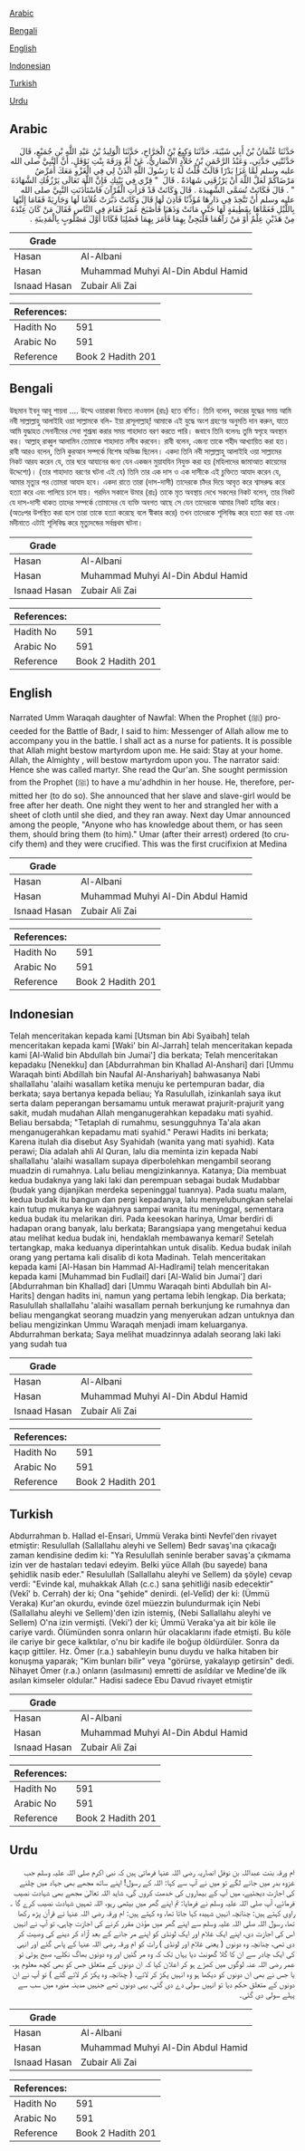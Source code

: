 [Arabic](#arabic)

[Bengali](#bengali)

[English](#english)

[Indonesian](#indonesian)

[Turkish](#turkish)

[Urdu](#urdu)

## Arabic


<div dir="rtl" lang="ar" style={{fontSize:'larger',backgroundColor:'#f8f9fa',padding:20}}>
حَدَّثَنَا عُثْمَانُ بْنُ أَبِي شَيْبَةَ، حَدَّثَنَا وَكِيعُ بْنُ الْجَرَّاحِ، حَدَّثَنَا الْوَلِيدُ بْنُ عَبْدِ اللَّهِ بْنِ جُمَيْعٍ، قَالَ حَدَّثَتْنِي جَدَّتِي، وَعَبْدُ الرَّحْمَنِ بْنُ خَلاَّدٍ الأَنْصَارِيُّ، عَنْ أُمِّ وَرَقَةَ بِنْتِ نَوْفَلٍ، أَنَّ النَّبِيَّ صلى الله عليه وسلم لَمَّا غَزَا بَدْرًا قَالَتْ قُلْتُ لَهُ يَا رَسُولَ اللَّهِ ائْذَنْ لِي فِي الْغَزْوِ مَعَكَ أُمَرِّضُ مَرْضَاكُمْ لَعَلَّ اللَّهَ أَنْ يَرْزُقَنِي شَهَادَةً ‏.‏ قَالَ ‏ "‏ قِرِّي فِي بَيْتِكِ فَإِنَّ اللَّهَ تَعَالَى يَرْزُقُكِ الشَّهَادَةَ ‏"‏ ‏.‏ قَالَ فَكَانَتْ تُسَمَّى الشَّهِيدَةَ ‏.‏ قَالَ وَكَانَتْ قَدْ قَرَأَتِ الْقُرْآنَ فَاسْتَأْذَنَتِ النَّبِيَّ صلى الله عليه وسلم أَنْ تَتَّخِذَ فِي دَارِهَا مُؤَذِّنًا فَأَذِنَ لَهَا قَالَ وَكَانَتْ دَبَّرَتْ غُلاَمًا لَهَا وَجَارِيَةً فَقَامَا إِلَيْهَا بِاللَّيْلِ فَغَمَّاهَا بِقَطِيفَةٍ لَهَا حَتَّى مَاتَتْ وَذَهَبَا فَأَصْبَحَ عُمَرُ فَقَامَ فِي النَّاسِ فَقَالَ مَنْ كَانَ عِنْدَهُ مِنْ هَذَيْنِ عِلْمٌ أَوْ مَنْ رَآهُمَا فَلْيَجِئْ بِهِمَا فَأَمَرَ بِهِمَا فَصُلِبَا فَكَانَا أَوَّلَ مَصْلُوبٍ بِالْمَدِينَةِ ‏.‏
</div>
<div style={{backgroundColor:'#f8f9fa',padding:20, marginBottom: 10}}><table> <thead> <tr> <th>Grade</th> <th></th> </tr> </thead> <tbody> <tr><td>Hasan</td><td>Al-Albani</td></tr><tr><td>Hasan</td><td>Muhammad Muhyi Al-Din Abdul Hamid</td></tr><tr><td>Isnaad Hasan</td><td>Zubair Ali Zai</td></tr></tbody></table><table> <thead> <tr> <th>References:</th> <th></th> </tr> </thead> <tbody><tr><td>Hadith No</td><td>591</td></tr><tr><td>Arabic No</td><td>591</td></tr><tr><td>Reference</td><td>Book 2 Hadith 201</td></tr></tbody></table></div>

## Bengali


<div dir="ltr" lang="bn" style={{fontSize:'larger',backgroundColor:'#f8f9fa',padding:20}}>
উছমান ইবনু আবূ শায়বা .... উম্মে ওয়ারাকা বিনতে নাওফাল (রাঃ) হতে বর্ণিত। তিনি বলেন, বদরের যুদ্ধের সময় আমি নবী সাল্লাল্লাহু আলাইহি ওয়া সাল্লামকে বলি- ইয়া রাসূলাল্লাহ্! আমাকে এই যুদ্ধে অংশ গ্রহণের অনুমতি দান করুন, যাতে আমি যুদ্ধাহত সেনানীদের সেবা শুশ্রূষা করার সময় শাহাদাত বরণ করতে পারি। জবাবে তিনি বলেনঃ তুমি স্বগৃহে অবস্থান কর। আল্লাহ্ রাব্বুল আলামিন তোমাকে শাহাদাত নসীব করবেন। রাবী বলেন, এজন্য তাকে শহীদ আখ্যায়িত করা হত। রাবী আরও বলেন, তিনি কুরআন সম্পর্কে বিশেষ অভিজ্ঞ ছিলেন। একদা তিনি নবী সাল্লাল্লাহু আলাইহি ওয়া সাল্লামের নিকট আরয করেন যে, তার ঘরে আযানের জন্য যেন একজন মুয়াযযিন নিযুক্ত করা হয় (মহিলাদের জামাআত কায়েমের উদ্দেশ্যে)। (তার শাহাদাত বরণের ঘটনা এই যে) তিনি তার এক দাস ও এক দাসীকে এই চুক্তিতে আযাদ করেন যে, আমার মৃত্যুর পর তোমরা আযাদ হবে। একদা রাতে তারা (দাস-দাসী) তাদেরকে চাঁদর দিয়ে আবৃত করে শ্বাসরুদ্ধ করে হত্যা করে এবং পালিয়ে চলে যায়। পরদিন সকালে উমার (রাঃ) তাকে মৃত অবস্থায় দেখে সকলের নিকট বলেন, তার নিকট যে দাস-দাসী থাকত তাদের সম্পর্কে তোমাদের যে ব্যক্তি অবগত আছে সে যেন তাদেরকে আমার নিকট হাযির করে। (অতঃপর উপস্থিত করা হলে তারা তাকে হত্যা করেছে বলে স্বীকার করে) তখন তাদেরকে শূলিবিদ্ধ করে হত্যা করা হয় এবং মদীনাতে এটাই শূলিবিদ্ধ করে মৃত্যুদন্ডের সর্বপ্রথম ঘটনা।
</div>
<div style={{backgroundColor:'#f8f9fa',padding:20, marginBottom: 10}}><table> <thead> <tr> <th>Grade</th> <th></th> </tr> </thead> <tbody> <tr><td>Hasan</td><td>Al-Albani</td></tr><tr><td>Hasan</td><td>Muhammad Muhyi Al-Din Abdul Hamid</td></tr><tr><td>Isnaad Hasan</td><td>Zubair Ali Zai</td></tr></tbody></table><table> <thead> <tr> <th>References:</th> <th></th> </tr> </thead> <tbody><tr><td>Hadith No</td><td>591</td></tr><tr><td>Arabic No</td><td>591</td></tr><tr><td>Reference</td><td>Book 2 Hadith 201</td></tr></tbody></table></div>

## English


<div dir="ltr" lang="en" style={{fontSize:'larger',backgroundColor:'#f8f9fa',padding:20}}>
Narrated Umm Waraqah daughter of Nawfal: When the Prophet (ﷺ) proceeded for the Battle of Badr, I said to him: Messenger of Allah allow me to accompany you in the battle. I shall act as a nurse for patients. It is possible that Allah might bestow martyrdom upon me. He said: Stay at your home. Allah, the Almighty , will bestow martyrdom upon you. The narrator said: Hence she was called martyr. She read the Qur'an. She sought permission from the Prophet (ﷺ) to have a mu'adhdhin in her house. He, therefore, permitted her (to do so). She announced that her slave and slave-girl would be free after her death. One night they went to her and strangled her with a sheet of cloth until she died, and they ran away. Next day Umar announced among the people, "Anyone who has knowledge about them, or has seen them, should bring them (to him)." Umar (after their arrest) ordered (to crucify them) and they were crucified. This was the first crucifixion at Medina
</div>
<div style={{backgroundColor:'#f8f9fa',padding:20, marginBottom: 10}}><table> <thead> <tr> <th>Grade</th> <th></th> </tr> </thead> <tbody> <tr><td>Hasan</td><td>Al-Albani</td></tr><tr><td>Hasan</td><td>Muhammad Muhyi Al-Din Abdul Hamid</td></tr><tr><td>Isnaad Hasan</td><td>Zubair Ali Zai</td></tr></tbody></table><table> <thead> <tr> <th>References:</th> <th></th> </tr> </thead> <tbody><tr><td>Hadith No</td><td>591</td></tr><tr><td>Arabic No</td><td>591</td></tr><tr><td>Reference</td><td>Book 2 Hadith 201</td></tr></tbody></table></div>

## Indonesian


<div dir="ltr" lang="id" style={{fontSize:'larger',backgroundColor:'#f8f9fa',padding:20}}>
Telah menceritakan kepada kami [Utsman bin Abi Syaibah] telah menceritakan kepada kami [Waki' bin Al-Jarrah] telah menceritakan kepada kami [Al-Walid bin Abdullah bin Jumai'] dia berkata; Telah menceritakan kepadaku [Nenekku] dan [Abdurrahman bin Khallad Al-Anshari] dari [Ummu Waraqah binti Abdillah bin Naufal Al-Anshariyah] bahwasanya Nabi shallallahu 'alaihi wasallam ketika menuju ke pertempuran badar, dia berkata; saya bertanya kepada beliau; Ya Rasulullah, izinkanlah saya ikut serta dalam peperangan bersamamu untuk merawat prajurit-prajurit yang sakit, mudah mudahan Allah menganugerahkan kepadaku mati syahid. Beliau bersabda; "Tetaplah di rumahmu, sesungguhnya Ta'ala akan menganugerahkan kepadamu mati syahid." Perawi Hadits ini berkata; Karena itulah dia disebut Asy Syahidah (wanita yang mati syahid). Kata perawi; Dia adalah ahli Al Quran, lalu dia meminta izin kepada Nabi shallallahu 'alaihi wasallam supaya diperbolehkan mengambil seorang muadzin di rumahnya. Lalu beliau mengizinkannya. Katanya; Dia membuat kedua budaknya yang laki laki dan perempuan sebagai budak Mudabbar (budak yang dijanjikan merdeka sepeninggal tuannya). Pada suatu malam, kedua budak itu bangun dan pergi kepadanya, Ialu menyelubungkan sehelai kain tutup mukanya ke wajahnya sampai wanita itu meninggal, sementara kedua budak itu melarikan diri. Pada keesokan harinya, Umar berdiri di hadapan orang banyak, lalu berkata; Barangsiapa yang mengetahui kedua atau melihat kedua budak ini, hendaklah membawanya kemari! Setelah tertangkap, maka keduanya diperintahkan untuk disalib. Kedua budak inilah orang yang pertama kali disalib di kota Madinah. Telah menceritakan kepada kami [Al-Hasan bin Hammad Al-Hadlrami] telah menceritakan kepada kami [Muhammad bin Fudlail] dari [Al-Walid bin Jumai'] dari [Abdurrahman bin Khallad] dari [Ummu Waraqah binti Abdullah bin Al-Harits] dengan hadits ini, namun yang pertama lebih lengkap. Dia berkata; Rasulullah shallallahu 'alaihi wasallam pernah berkunjung ke rumahnya dan beliau mengangkat seorang muadzin yang menyerukan adzan untuknya dan beliau mengizinkan Ummu Waraqah menjadi imam keluarganya. Abdurrahman berkata; Saya melihat muadzinnya adalah seorang laki laki yang sudah tua
</div>
<div style={{backgroundColor:'#f8f9fa',padding:20, marginBottom: 10}}><table> <thead> <tr> <th>Grade</th> <th></th> </tr> </thead> <tbody> <tr><td>Hasan</td><td>Al-Albani</td></tr><tr><td>Hasan</td><td>Muhammad Muhyi Al-Din Abdul Hamid</td></tr><tr><td>Isnaad Hasan</td><td>Zubair Ali Zai</td></tr></tbody></table><table> <thead> <tr> <th>References:</th> <th></th> </tr> </thead> <tbody><tr><td>Hadith No</td><td>591</td></tr><tr><td>Arabic No</td><td>591</td></tr><tr><td>Reference</td><td>Book 2 Hadith 201</td></tr></tbody></table></div>

## Turkish


<div dir="ltr" lang="tr" style={{fontSize:'larger',backgroundColor:'#f8f9fa',padding:20}}>
Abdurrahman b. Hallad el-Ensari, Ummü Veraka binti Nevfel'den rivayet etmiştir: Resulullah (Sallallahu aleyhi ve Sellem) Bedr savaş'ına çıkacağı zaman kendisine dedim ki: "Ya Resulullah seninle beraber savaş'a çıkmama izin ver de hastaları tedavi edeyim. Belki yüce Allah (bu sayede) bana şehidlik nasib eder." Resulullah (Sallallahu aleyhi ve Sellem) da şöyle) cevap verdi: "Evinde kal, muhakkak Allah (c.c.) sana şehitliği nasib edecektir" (Vekî' b. Cerrah) der ki; Ona "şehide" denirdi. (el-Velîd) der ki: (Ümmü Veraka) Kur'an okurdu, evinde özel müezzin bulundurmak için Nebi (Sallallahu aleyhi ve Sellem)'den izin istemiş, (Nebi Sallallahu aleyhi ve Sellem) O'na izin vermişti. (Veki') der ki; Ümmü Veraka'ya ait bir köle ile cariye vardı. Ölümünden sonra onların hür olacaklarını ifade etmişti. Bu köle ile cariye bir gece kalktılar, o'nu bir kadife ile boğup öldürdüler. Sonra da kaçıp gittiler. Hz. Ömer (r.a.) sabahleyin bunu duydu ve halka hitaben bir konuşma yaparak; "Kim bunları bilir" veya "görürse, yakalayıp getirsin" dedi. Nihayet Ömer (r.a.) onların (asılmasını) emretti de asıldılar ve Medine'de ilk asılan kimseler oldular." Hadisi sadece Ebu Davud rivayet etmiştir
</div>
<div style={{backgroundColor:'#f8f9fa',padding:20, marginBottom: 10}}><table> <thead> <tr> <th>Grade</th> <th></th> </tr> </thead> <tbody> <tr><td>Hasan</td><td>Al-Albani</td></tr><tr><td>Hasan</td><td>Muhammad Muhyi Al-Din Abdul Hamid</td></tr><tr><td>Isnaad Hasan</td><td>Zubair Ali Zai</td></tr></tbody></table><table> <thead> <tr> <th>References:</th> <th></th> </tr> </thead> <tbody><tr><td>Hadith No</td><td>591</td></tr><tr><td>Arabic No</td><td>591</td></tr><tr><td>Reference</td><td>Book 2 Hadith 201</td></tr></tbody></table></div>

## Urdu


<div dir="rtl" lang="ur" style={{fontSize:'larger',backgroundColor:'#f8f9fa',padding:20}}>
ام ورقہ بنت عبداللہ بن نوفل انصاریہ رضی اللہ عنہا فرماتی ہیں کہ نبی اکرم صلی اللہ علیہ وسلم جب غزوہ بدر میں جانے لگے تو میں نے آپ سے کہا: اللہ کے رسول! اپنے ساتھ مجھے بھی جہاد میں چلنے کی اجازت دیجئیے، میں آپ کے بیماروں کی خدمت کروں گی، شاید اللہ تعالیٰ مجھے بھی شہادت نصیب فرمائے، آپ صلی اللہ علیہ وسلم نے فرمایا: تم اپنے گھر میں بیٹھی رہو، اللہ تمہیں شہادت نصیب کرے گا ۔ راوی کہتے ہیں: چنانچہ انہیں شہیدہ کہا جاتا تھا، وہ کہتے ہیں: ام ورقہ رضی اللہ عنہا نے قرآن پڑھ رکھا تھا، رسول اللہ صلی اللہ علیہ وسلم سے اپنے گھر میں مؤذن مقرر کرنے کی اجازت چاہی، تو آپ نے انہیں اس کی اجازت دی، اپنے ایک غلام اور ایک لونڈی کو اپنے مر جانے کے بعد آزاد کر دینے کی وصیت کر دی تھی، چنانچہ وہ دونوں ( یعنی غلام اور لونڈی ) رات کو ام ورقہ رضی اللہ عنہا کے پاس گئے اور انہی کی ایک چادر سے ان کا گلا گھونٹ دیا یہاں تک کہ وہ مر گئیں اور وہ دونوں بھاگ نکلے، صبح ہوئی تو عمر رضی اللہ عنہ لوگوں میں کھڑے ہو کر اعلان کیا کہ ان دونوں کے متعلق جس کو بھی کچھ معلوم ہو، یا جس نے بھی ان دونوں کو دیکھا ہو وہ انہیں پکڑ کر لائے، ( چنانچہ وہ پکڑ کر لائے گئے ) تو آپ نے ان دونوں کے متعلق حکم دیا تو انہیں سولی دے دی گئی، یہی دونوں تھے جنہیں مدینہ منورہ میں سب سے پہلے سولی دی گئی۔
</div>
<div style={{backgroundColor:'#f8f9fa',padding:20, marginBottom: 10}}><table> <thead> <tr> <th>Grade</th> <th></th> </tr> </thead> <tbody> <tr><td>Hasan</td><td>Al-Albani</td></tr><tr><td>Hasan</td><td>Muhammad Muhyi Al-Din Abdul Hamid</td></tr><tr><td>Isnaad Hasan</td><td>Zubair Ali Zai</td></tr></tbody></table><table> <thead> <tr> <th>References:</th> <th></th> </tr> </thead> <tbody><tr><td>Hadith No</td><td>591</td></tr><tr><td>Arabic No</td><td>591</td></tr><tr><td>Reference</td><td>Book 2 Hadith 201</td></tr></tbody></table></div>
